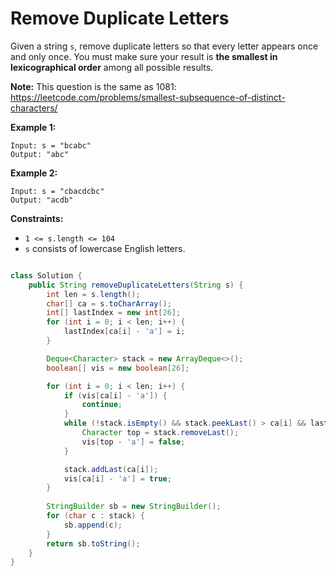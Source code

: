 #  Remove Duplicate Letters

Given a string `s`, remove duplicate letters so that every letter appears once and only once. You must make sure your result is **the smallest in lexicographical order** among all possible results.

**Note:** This question is the same as 1081: https://leetcode.com/problems/smallest-subsequence-of-distinct-characters/

 

**Example 1:**

```
Input: s = "bcabc"
Output: "abc"
```

**Example 2:**

```
Input: s = "cbacdcbc"
Output: "acdb"
```

 

**Constraints:**

- `1 <= s.length <= 104`
- `s` consists of lowercase English letters.

```c++
```



```java
class Solution {
    public String removeDuplicateLetters(String s) {
        int len = s.length();
        char[] ca = s.toCharArray();
        int[] lastIndex = new int[26];
        for (int i = 0; i < len; i++) {
            lastIndex[ca[i] - 'a'] = i;
        }

        Deque<Character> stack = new ArrayDeque<>();
        boolean[] vis = new boolean[26];

        for (int i = 0; i < len; i++) {
            if (vis[ca[i] - 'a']) {
                continue;
            }
            while (!stack.isEmpty() && stack.peekLast() > ca[i] && lastIndex[stack.peekLast() - 'a'] > i) {
                Character top = stack.removeLast();
                vis[top - 'a'] = false;
            }

            stack.addLast(ca[i]);
            vis[ca[i] - 'a'] = true;
        }
        
        StringBuilder sb = new StringBuilder();
        for (char c : stack) {
            sb.append(c);
        }
        return sb.toString();
    }
}
```

